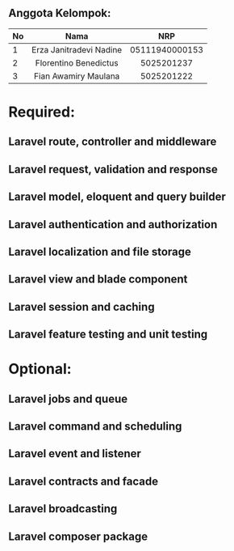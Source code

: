 ## Anggota Kelompok:
| No | Nama  | NRP |
| ------------- |:-------------:| :-----:|
| 1 | Erza Janitradevi Nadine |   05111940000153 |
| 2 | Florentino Benedictus|   5025201237 |
| 3 | Fian Awamiry Maulana | 5025201222 |
# Required:
## Laravel route, controller and middleware
## Laravel request, validation and response
## Laravel model, eloquent and query builder
## Laravel authentication and authorization
## Laravel localization and file storage
## Laravel view and blade component
## Laravel session and caching
## Laravel feature testing and unit testing
# Optional:
## Laravel jobs and queue
## Laravel command and scheduling
## Laravel event and listener
## Laravel contracts and facade
## Laravel broadcasting
## Laravel composer package
